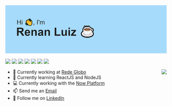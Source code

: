 <img src="https://github.com/renanluiz/renanluiz/blob/main/download.png?raw=true">

![](https://img.shields.io/badge/Native-Portuguese-informational?style=flat-square&logo=&color=293053&labelColor=f7f7f7)
![](https://img.shields.io/badge/Fluent-English-informational?style=flat-square&logo=&logoColor=white&color=293053&labelColor=f7f7f7)
![](https://img.shields.io/badge/-HTML5-informational?style=flat-square&logo=html5&logoColor=white&color=293053)
![](https://img.shields.io/badge/-CSS3-informational?style=flat-square&logo=css3&logoColor=white&color=293053)
![](https://img.shields.io/badge/-Javascript-informational?style=flat-square&logo=javascript&logoColor=white&color=293053)
![](https://img.shields.io/badge/-NodeJs-informational?style=flat-square&logo=node.js&logoColor=white&color=293053)
![](https://img.shields.io/badge/-ReactJs-informational?style=flat-square&logo=react&logoColor=white&color=293053)

<a href="https://github.com/anuraghazra/convoychat">
  <img align="right" src="https://github-readme-stats.vercel.app/api/top-langs/?username=renanluiz&layout=compact&theme=tokyonight&hide_border=true"/>
</a>

<ul align="left" width="425">
<li>🔭 Currently working at <a href="http://www.globo.com">Rede Globo</a></li>
<li>🌱 Currently learning ReactJS and NodeJS</li>
<li>💻 Currently working with the <a href="http://www.servicenow.com">Now Platform</a></li>
<li>📫 Send me an <a href="mailto:renansouzaoliveira10@gmail.com">Email</a></li>
<li>👥 Follow me on <a href="linkedin.com/in/renanloliveira">LinkedIn</a> </li>

</ul>
